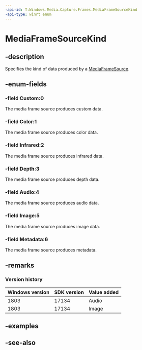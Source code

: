 ```yaml
---
-api-id: T:Windows.Media.Capture.Frames.MediaFrameSourceKind
-api-type: winrt enum
---
```


<!-- Enumeration syntax
public enum Windows.Media.Capture.Frames.MediaFrameSourceKind : int
-->

# MediaFrameSourceKind

## -description
Specifies the kind of data produced by a [MediaFrameSource](mediaframesource.md).

## -enum-fields
### -field Custom:0
The media frame source produces custom data.

### -field Color:1
The media frame source produces color data.

### -field Infrared:2
The media frame source produces infrared data.

### -field Depth:3
The media frame source produces depth data.

### -field Audio:4
The media frame source produces audio data.

### -field Image:5
The media frame source produces image data.

### -field Metadata:6
The media frame source produces metadata.


## -remarks

### Version history

| Windows version | SDK version | Value added |
| -- | -- | -- |
| 1803 | 17134 | Audio |
| 1803 | 17134 | Image |

## -examples

## -see-also
